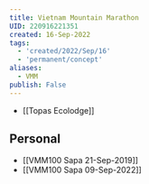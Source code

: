 ```yaml
---
title: Vietnam Mountain Marathon
UID: 220916221351
created: 16-Sep-2022
tags:
  - 'created/2022/Sep/16'
  - 'permanent/concept'
aliases:
  - VMM
publish: False
---
```


- [[Topas Ecolodge]]

## Personal
- [[VMM100 Sapa 21-Sep-2019]]
- [[VMM100 Sapa 09-Sep-2022]]
